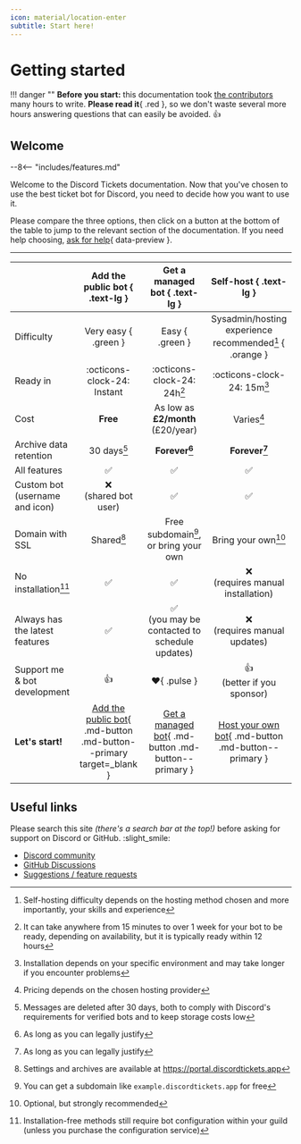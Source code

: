 ```yaml
---
icon: material/location-enter
subtitle: Start here!
---
```


# Getting started

!!! danger ""
	**Before you start:** this documentation took [the contributors](https://github.com/discord-tickets/docs/graphs/contributors) many hours to write.
	**Please read it**{ .red }, so we don't waste several more hours answering questions that can easily be avoided. :+1:

## Welcome

--8<-- "includes/features.md"

Welcome to the Discord Tickets documentation.
Now that you've chosen to use the best ticket bot for Discord, you need to decide how you want to use it.

Please compare the three options, then click on a button at the bottom of the table to jump to the relevant section of the documentation.
If you need help choosing, [ask for help](#useful-links){ data-preview }.

---

<div id="gs-table" class="larger-icons" markdown>

|                                |                                        Add the public bot { .text-lg }                                         |                   Get a managed bot { .text-lg }                    |                             Self-host { .text-lg }                             |
| :----------------------------- | :------------------------------------------------------------------------------------------------------------: | :-----------------------------------------------------------------: | :----------------------------------------------------------------------------: |
| Difficulty                     |                                              Very easy { .green }                                              |                           Easy { .green }                           |            Sysadmin/hosting experience recommended[^1] { .orange }             |
| Ready in                       |                                          :octicons-clock-24: Instant                                           |                     :octicons-clock-24: 24h[^2]                     |                          :octicons-clock-24: 15m[^3]                           |
| Cost                           |                                                    **Free**                                                    |                  As low as **£2/month** (£20/year)                  |                                   Varies[^4]                                   |
| Archive data retention         |                                                  30 days[^10]                                                  |                           **Forever[^9]**                           |                                **Forever[^9]**                                 |
| All features                   |                                               :white_check_mark:                                               |                         :white_check_mark:                          |                               :white_check_mark:                               |
| Custom bot (username and icon) |                                            :x:<br>(shared bot user)                                            |                         :white_check_mark:                          |                               :white_check_mark:                               |
| Domain with SSL                |                                                   Shared[^6]                                                   |                Free subdomain[^7], or bring your own                |                               Bring your own[^8]                               |
| No installation[^5]            |                                               :white_check_mark:                                               |                         :white_check_mark:                          |                     :x:<br>(requires manual installation)                      |
| Always has the latest features |                                               :white_check_mark:                                               |  :white_check_mark:<br>(you may be contacted to schedule updates)   |                        :x:<br>(requires manual updates)                        |
| Support me & bot development   |                                                      :+1:                                                      |                          :heart:{ .pulse }                          |                        :+1:<br>(better if you sponsor)                         |
| **Let's start!**               | [Add the public bot](https://portal.discordtickets.app/invite){ .md-button .md-button--primary target=_blank } | [Get a managed bot](./managed.md){ .md-button .md-button--primary } | [Host your own bot](./self-hosting/index.md){ .md-button .md-button--primary } |

</div>

## Useful links

Please search this site *(there's a search bar at the top!)* before asking for support on Discord or GitHub. :slight_smile:

- [Discord community](https://lnk.earth/discord)
- [GitHub Discussions](https://github.com/discord-tickets/bot/discussions)
- [Suggestions / feature requests](https://lnk.earth/dsctickets-feedback)

[^1]: Self-hosting difficulty depends on the hosting method chosen and more importantly, your skills and experience
[^2]: It can take anywhere from 15 minutes to over 1 week for your bot to be ready, depending on availability, but it is typically ready within 12 hours
[^3]: Installation depends on your specific environment and may take longer if you encounter problems
[^4]: Pricing depends on the chosen hosting provider
[^5]: Installation-free methods still require bot configuration within your guild (unless you purchase the configuration service)
[^6]: Settings and archives are available at <https://portal.discordtickets.app>
[^7]: You can get a subdomain like `example.discordtickets.app` for free
[^8]: Optional, but strongly recommended
[^9]: As long as you can legally justify
[^10]: Messages are deleted after 30 days, both to comply with Discord's requirements for verified bots and to keep storage costs low
